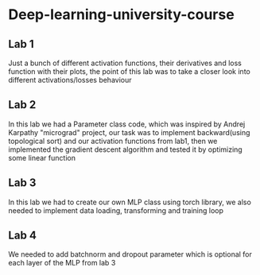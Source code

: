 # Deep-learning-university-course
## Lab 1
Just a bunch of different activation functions, their derivatives and loss function with their plots, the point of this lab was to take a closer look into different activations/losses behaviour
## Lab 2
In this lab we had a Parameter class code, which was inspired by Andrej Karpathy "micrograd" project, our task was to implement backward(using topological sort) and our activation functions from lab1, then we implemented the gradient descent algorithm and tested it by optimizing some linear function
## Lab 3
In this lab we had to create our own MLP class using torch library, we also needed to implement data loading, transforming and training loop
## Lab 4
We needed to add batchnorm and dropout parameter which is optional for each layer of the MLP from lab 3
